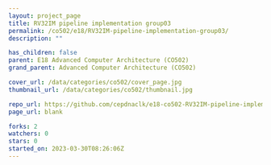 ```yaml
---
layout: project_page
title: RV32IM pipeline implementation group03
permalink: /co502/e18/RV32IM-pipeline-implementation-group03/
description: ""

has_children: false
parent: E18 Advanced Computer Architecture (CO502)
grand_parent: Advanced Computer Architecture (CO502)

cover_url: /data/categories/co502/cover_page.jpg
thumbnail_url: /data/categories/co502/thumbnail.jpg

repo_url: https://github.com/cepdnaclk/e18-co502-RV32IM-pipeline-implementation-group03
page_url: blank

forks: 2
watchers: 0
stars: 0
started_on: 2023-03-30T08:26:06Z
---
```



